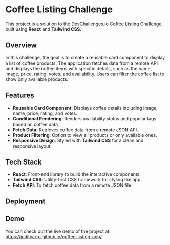 # Coffee Listing Challenge

This project is a solution to the [DevChallenges.io Coffee Listing Challenge](https://devchallenges.io/challenge/simple-coffee-listing), built using **React** and **Tailwind CSS**.

## Overview

In this challenge, the goal is to create a reusable card component to display a list of coffee products. The application fetches data from a remote API and displays the coffee items with specific details, such as the name, image, price, rating, votes, and availability. Users can filter the coffee list to show only available products.

## Features

- **Reusable Card Component**: Displays coffee details including image, name, price, rating, and votes.
- **Conditional Rendering**: Renders availability status and popular tags based on coffee data.
- **Fetch Data**: Retrieves coffee data from a remote JSON API.
- **Product Filtering**: Option to view all products or only available ones.
- **Responsive Design**: Styled with **Tailwind CSS** for a clean and responsive layout.

## Tech Stack

- **React**: Front-end library to build the interactive components.
- **Tailwind CSS**: Utility-first CSS framework for styling the app.
- **Fetch API**: To fetch coffee data from a remote JSON file.

## Deployment

## Demo

You can check out the live demo of the project at: https://juditvarro.github.io/coffee-listing-app/
